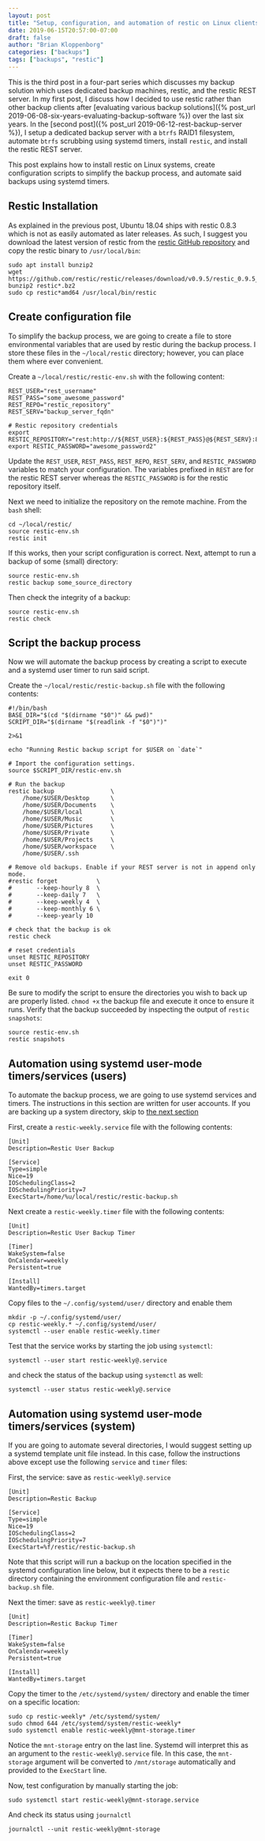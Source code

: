 ```yaml
---
layout: post
title: "Setup, configuration, and automation of restic on Linux clients"
date: 2019-06-15T20:57:00-07:00
draft: false
author: "Brian Kloppenborg"
categories: ["backups"]
tags: ["backups", "restic"]
--- 
```


This is the third post in a four-part series which discusses my backup solution
which uses dedicated backup machines, restic, and the restic REST server.
In my first post, I discuss how I decided to use restic rather than other backup
clients after 
[evaluating various backup solutions]({% post_url 2019-06-08-six-years-evaluating-backup-software %})
over the last six years. In the 
[second post]({% post_url 2019-06-12-rest-backup-server %}),
I setup a dedicated backup server with a `btrfs` RAID1 filesystem, automate
`btrfs` scrubbing using systemd timers, install `restic`, and install the restic
REST server.

This post explains how to install restic on Linux systems, create configuration
scripts to simplify the backup process, and automate said backups using systemd
timers.

## Restic Installation

As explained in the previous post, Ubuntu 18.04 ships with restic 0.8.3 which
is not as easily automated as later releases. As such, I suggest you download
the latest version of restic from the
[restic GitHub repository](https://github.com/restic/restic/releases)
and copy the restic binary to `/usr/local/bin`:

    sudo apt install bunzip2
    wget https://github.com/restic/restic/releases/download/v0.9.5/restic_0.9.5_linux_amd64.bz2
    bunzip2 restic*.bz2
    sudo cp restic*amd64 /usr/local/bin/restic

## Create configuration file

To simplify the backup process, we are going to create a file to store
environmental variables that are used by restic during the backup process.
I store these files in the `~/local/restic` directory; however, you can
place them where ever convenient.

Create a `~/local/restic/restic-env.sh` with the following content:

    REST_USER="rest_username"
    REST_PASS="some_awesome_password"
    REST_REPO="restic_repository"
    REST_SERV="backup_server_fqdn"
    
    # Restic repository credentials
    export RESTIC_REPOSITORY="rest:http://${REST_USER}:${REST_PASS}@${REST_SERV}:8000/${REST_REPO}"
    export RESTIC_PASSWORD="awesome_password2"

Update the `REST_USER`, `REST_PASS`, `REST_REPO`, `REST_SERV`, and
`RESTIC_PASSWORD` variables to match your configuration. The variables prefixed
in `REST` are for the restic REST server whereas the `RESTIC_PASSWORD` is for
the restic repository itself.

Next we need to initialize the repository on the remote machine. From the `bash`
shell:

    cd ~/local/restic/
    source restic-env.sh
    restic init
    
If this works, then your script configuration is correct. Next, attempt to run
a backup of some (small) directory:

    source restic-env.sh
    restic backup some_source_directory

Then check the integrity of a backup:

    source restic-env.sh
    restic check
    
## Script the backup process

Now we will automate the backup process by creating a script to execute and a
systemd user timer to run said script.

Create the `~/local/restic/restic-backup.sh` file with the following contents:

    #!/bin/bash
    BASE_DIR="$(cd "$(dirname "$0")" && pwd)"
    SCRIPT_DIR="$(dirname "$(readlink -f "$0")")"

    2>&1

    echo "Running Restic backup script for $USER on `date`"

    # Import the configuration settings.
    source $SCRIPT_DIR/restic-env.sh

    # Run the backup
    restic backup                \
        /home/$USER/Desktop      \
        /home/$USER/Documents    \
        /home/$USER/local        \
        /home/$USER/Music        \
        /home/$USER/Pictures     \
        /home/$USER/Private      \
        /home/$USER/Projects     \
        /home/$USER/workspace    \
        /home/$USER/.ssh

    # Remove old backups. Enable if your REST server is not in append only mode.
    #restic forget           \
    #       --keep-hourly 8  \
    #       --keep-daily 7   \
    #       --keep-weekly 4  \
    #       --keep-monthly 6 \
    #       --keep-yearly 10

    # check that the backup is ok
    restic check

    # reset credentials
    unset RESTIC_REPOSITORY
    unset RESTIC_PASSWORD

    exit 0

Be sure to modify the script to ensure the directories you wish to back up are
properly listed. `chmod +x` the backup file and execute it once to ensure it 
runs. Verify that the backup succeeded by inspecting the output of
`restic snapshots`:

    source restic-env.sh
    restic snapshots

## Automation using systemd user-mode timers/services (users)

To automate the backup process, we are going to use systemd services and timers.
The instructions in this section are written for user accounts. If you are backing
up a system directory, skip to
[the next section](#automation-using-systemd-user-mode-timersservices-system)

First, create a `restic-weekly.service` file with the following contents:

    [Unit]
    Description=Restic User Backup
     
    [Service]
    Type=simple
    Nice=19
    IOSchedulingClass=2
    IOSchedulingPriority=7
    ExecStart=/home/%u/local/restic/restic-backup.sh

Next create a `restic-weekly.timer` file with the following contents:

    [Unit]
    Description=Restic User Backup Timer
     
    [Timer]
    WakeSystem=false
    OnCalendar=weekly
    Persistent=true
     
    [Install]
    WantedBy=timers.target

Copy files to the `~/.config/systemd/user/` directory and enable them

    mkdir -p ~/.config/systemd/user/
    cp restic-weekly.* ~/.config/systemd/user/
    systemctl --user enable restic-weekly.timer
    
Test that the service works by starting the job using `systemctl`:

    systemctl --user start restic-weekly@.service

and check the status of the backup using `systemctl` as well:

    systemctl --user status restic-weekly@.service

## Automation using systemd user-mode timers/services (system)

If you are going to automate several directories, I would suggest setting
up a systemd template unit file instead. In this case, follow the instructions
above except use the following `service` and `timer` files:

First, the service: save as `restic-weekly@.service`

    [Unit]
    Description=Restic Backup
     
    [Service]
    Type=simple
    Nice=19
    IOSchedulingClass=2
    IOSchedulingPriority=7
    ExecStart=%f/restic/restic-backup.sh
    
Note that this script will run a backup on the location specified in the
systemd configuration line below, but it expects there to be a `restic` directory
containing the environment configuration file and `restic-backup.sh` file.

Next the timer: save as `restic-weekly@.timer`

    [Unit]
    Description=Restic Backup Timer
     
    [Timer]
    WakeSystem=false
    OnCalendar=weekly
    Persistent=true
     
    [Install]
    WantedBy=timers.target

Copy the timer to the `/etc/systemd/system/` directory and enable the timer
on a specific location:

    sudo cp restic-weekly* /etc/systemd/system/
    sudo chmod 644 /etc/systemd/system/restic-weekly*
    sudo systemctl enable restic-weekly@mnt-storage.timer
    
Notice the `mnt-storage` entry on the last line. Systemd will interpret this
as an argument to the `restic-weekly@.service` file. In this case, the 
`mnt-storage` argument will be converted to `/mnt/storage` automatically
and provided to the `ExecStart` line.

Now, test configuration by manually starting the job:

    sudo systemctl start restic-weekly@mnt-storage.service
    
And check its status using `journalctl`

    journalctl --unit restic-weekly@mnt-storage

